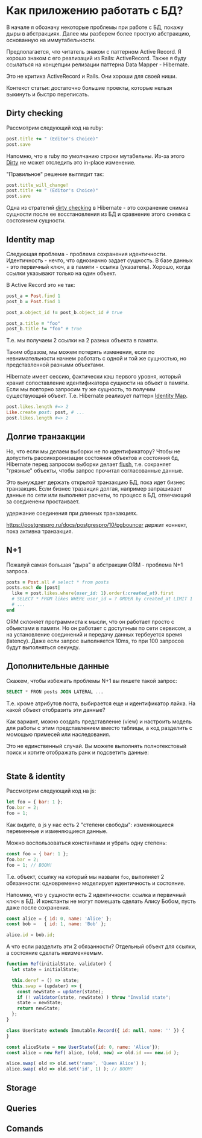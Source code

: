 # Как приложению работать с БД?

В начале я обозначу некоторые проблемы при работе с БД, покажу дыры в абстракциях.
Далее мы разберем более простую абстракцию, основанную на иммутабельности.

Предполагается, что читатель знаком с паттерном Active Record.
Я хорошо знаком с его реализаций из Rails: ActiveRecord.
Также я буду ссылаться на концепции релизации паттерна Data Mapper - Hibernate.

Это не критика ActiveRecord и Rails. Они хороши для своей ниши.

Контекст статьи: достаточно большие проекты, которые нельзя выкинуть и быстро переписать.

## Dirty checking

Рассмотрим следующий код на ruby:

```ruby
post.title += " (Editor's Choice)"
post.save
```
Напомню, что в ruby по умолчанию строки мутабельны.
Из-за этого [Dirty](https://api.rubyonrails.org/classes/ActiveModel/Dirty.html)
не может отследить это in-place изменение.

"Правильное" решение выглядит так:

```ruby
post.title_will_change!
post.title += " (Editor's Choice)"
post.save
```

Одна из стратегий
[dirty checking](https://vladmihalcea.com/the-anatomy-of-hibernate-dirty-checking/)
в Hibernate - это сохранение снимка сущности после ее восстановления из БД
и сравнение этого снимка с состоянием сущности.

## Identity map

Следующая проблема - проблема сохранения идентичности.
Идентичность - нечто, что однозначно задает сущность.
В базе данных - это первичный ключ, а в памяти - ссылка (указатель).
Хорошо, когда ссылки указывают только на один объект.

В Active Record это не так:

```ruby
post_a = Post.find 1
post_b = Post.find 1

post_a.object_id != post_b.object_id # true

post_a.title = "foo"
post_b.title != "foo" # true
```

Т.е. мы получаем 2 ссылки на 2 разных объекта в памяти.

Таким образом, мы можем потерять  изменения,
если по невнимательности начнем работать с одной и той же сущностью,
но представленной разными объектами.

Hibernate имеет сессию, фактически кэш первого уровня, который хранит сопоставление идентификатора сущности
на объект в памяти. Если мы повторно запросим ту же сущность, то получим существующий объект.
Т.е. Hibernate реализует паттерн [Identity Map](https://martinfowler.com/eaaCatalog/identityMap.html).



```ruby
post.likes.length #=> 2
Like.create post: post, # ...
post.likes.length #=> 2
```



## Долгие транзакции

Но, что если мы делаем выборки не по идентификатору?
Чтобы не допустить рассинхронизации состояния объектов и состояния бд,
Hibernate перед запросом выборки делает
[flush](https://docs.jboss.org/hibernate/stable/core.old/reference/en/html/objectstate-flushing.html),
т.е. сохраняет "грязные" объекты, чтобы запрос прочитал согласованные данные.

Это вынуждает держать открытой транзакцию БД, пока идет бизнес транзакция.
Если бизнес тразакция долгая, например запрашивает данные по сети или выполняет расчеты,
то процесс в БД, отвечающий за соедиенени простаивает.



удержание соединения при длинных транзакциях.

https://postgrespro.ru/docs/postgrespro/10/pgbouncer
держит коннект, пока активна транзакция.

## N+1

Пожалуй самая большая "дыра" в абстракции ORM - проблема N+1 запроса.

```ruby
posts = Post.all # select * from posts
posts.each do |post|
  like = post.likes.where(user_id: 1).order(:created_at).first
  # SELECT * FROM likes WHERE user_id = ? ORDER by created_at LIMIT 1
  # ...
end
```

ORM склоняет программиста к мысли, что он работает просто с объектами в памяти.
Но он работает с доступным по сети сервисом, а на установление соединений и передачу данных
тербеуется время (latency). Даже если запрос выполняется 10ms, то при 100 запросов будут выполняться секунду.

## Дополнительные данные

Скажем, чтобы избежать проблемы N+1 вы пишете такой запрос:

```sql
SELECT * FRON posts JOIN LATERAL ...
```

Т.е. кроме атрибутов поста, выбирается еще и идентификатор лайка. На какой объект отобразить эти данные?

Как вариант, можно создать представление (view) и настроить модель для работы с этим представлением вместо таблицы,
а код разделить с момощью примесей или наследования.

Это не единственный случай. Вы можете выполнять полнотекстовый поиск и хотите отображать ранк и подсветить данные:

```sql
```

## State & identity

Рассмотрим следующий код на js:

```js
let foo = { bar: 1 };
foo.bar = 2;
foo = 1;
```

Как видите, в js у нас есть  2 "степени свободы": изменяющиеся переменные и изменяющиеся данные.

Можно воспользоваться константами и убрать одну степень:

```js
const foo = { bar: 1 };
foo.bar = 2;
foo = 1; // BOOM!
```

Т.е. объект, ссылку на который мы назвали `foo`, выполняет 2 обязанности:
одновременно моделирует идентичность и состояние.

Напомню, что у сущности есть 2 идентичности: ссылка и первичный ключ в БД.
И константы не могут помешать сделать Алису Бобом, пусть даже после сохранения.

```js
const alice = { id: 0, name: 'Alice' };
const bob =   { id: 1, name: 'Bob' };

alice.id = bob.id;
```

А что если разделить эти 2 обязанности? Отдельный объект для ссылки, а состояние сделать неизменяемым.

```js
function Ref(initialState, validator) {
  let state = initialState;

  this.deref = () => state;
  this.swap = (updater) => {
    const newState = updater(state);
    if (! validator(state, newState) ) throw "Invalid state";
    state = newState;
    return newState;
  };
}

class UserState extends Immutable.Record({ id: null, name: '' }) {
}

const aliceState = new UserState({id: 0, name: 'Alice'});
const alice = new Ref( alice, (old, new) => old.id === new.id );

alice.swap( old => old.set('name', 'Queen Alice') );
alice.swap( old => old.set('id', 1) ); // BOOM!
```

## Storage

## Queries

## Comands
